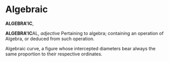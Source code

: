 # Algebraic

**ALGEBRA'IC**,

**ALGEBRA'IC**AL, _adjective_ Pertaining to algebra; containing an operation of Algebra, or deduced from such operation.

Algebraic curve, a figure whose intercepted diameters bear always the same proportion to their respective ordinates.